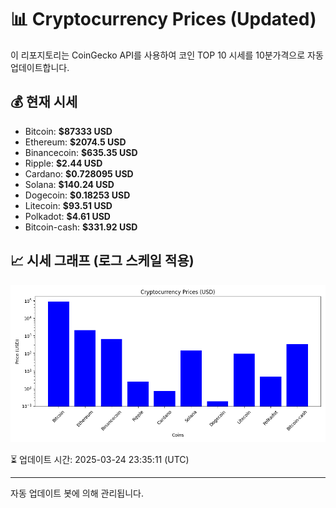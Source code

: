 
# 📊 Cryptocurrency Prices (Updated)

이 리포지토리는 CoinGecko API를 사용하여 코인 TOP 10 시세를 10분가격으로 자동 업데이트합니다.

## 💰 현재 시세
- Bitcoin: **$87333 USD**
- Ethereum: **$2074.5 USD**
- Binancecoin: **$635.35 USD**
- Ripple: **$2.44 USD**
- Cardano: **$0.728095 USD**
- Solana: **$140.24 USD**
- Dogecoin: **$0.18253 USD**
- Litecoin: **$93.51 USD**
- Polkadot: **$4.61 USD**
- Bitcoin-cash: **$331.92 USD**

## 📈 시세 그래프 (로그 스케일 적용)
![Crypto Prices](crypto_prices.png)

⏳ 업데이트 시간: 2025-03-24 23:35:11 (UTC)

---
자동 업데이트 봇에 의해 관리됩니다.
